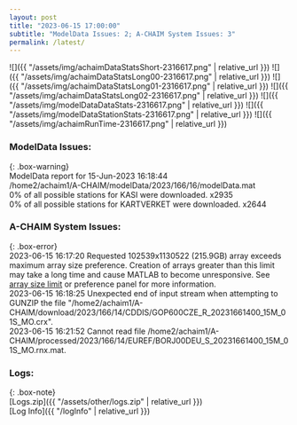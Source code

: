 ```yaml
---
layout: post
title: "2023-06-15 17:00:00"
subtitle: "ModelData Issues: 2; A-CHAIM System Issues: 3"
permalink: /latest/
---
```


![]({{ "/assets/img/achaimDataStatsShort-2316617.png" | relative_url }})
![]({{ "/assets/img/achaimDataStatsLong00-2316617.png" | relative_url }})
![]({{ "/assets/img/achaimDataStatsLong01-2316617.png" | relative_url }})
![]({{ "/assets/img/achaimDataStatsLong02-2316617.png" | relative_url }})
![]({{ "/assets/img/modelDataDataStats-2316617.png" | relative_url }})
![]({{ "/assets/img/modelDataStationStats-2316617.png" | relative_url }})
![]({{ "/assets/img/achaimRunTime-2316617.png" | relative_url }})


### ModelData Issues:  
  
{: .box-warning}  
 ModelData report for 15-Jun-2023 16:18:44   
 /home2/achaim1/A-CHAIM/modelData/2023/166/16/modelData.mat   
 0% of all possible stations for KASI were downloaded. x2935   
 0% of all possible stations for KARTVERKET were downloaded. x2644   
  
### A-CHAIM System Issues:  
  
{: .box-error}  
2023-06-15 16:17:20 Requested 102539x1130522 (215.9GB) array exceeds maximum array size preference. Creation of arrays greater than this limit may take a long time and cause MATLAB to become unresponsive. See <a href="matlab: helpview([docroot '/matlab/helptargets.map'], 'matlab_env_workspace_prefs')">array size limit</a> or preference panel for more information.  
2023-06-15 16:18:25 Unexpected end of input stream when attempting to GUNZIP the file "/home2/achaim1/A-CHAIM/download/2023/166/14/CDDIS/GOP600CZE_R_20231661400_15M_01S_MO.crx".  
2023-06-15 16:21:52 Cannot read file /home2/achaim1/A-CHAIM/processed/2023/166/14/EUREF/BORJ00DEU_S_20231661400_15M_01S_MO.rnx.mat.  

### Logs:  
  
{: .box-note}  
[Logs.zip]({{ "/assets/other/logs.zip" | relative_url }})  
[Log Info]({{ "/logInfo" | relative_url }})  
